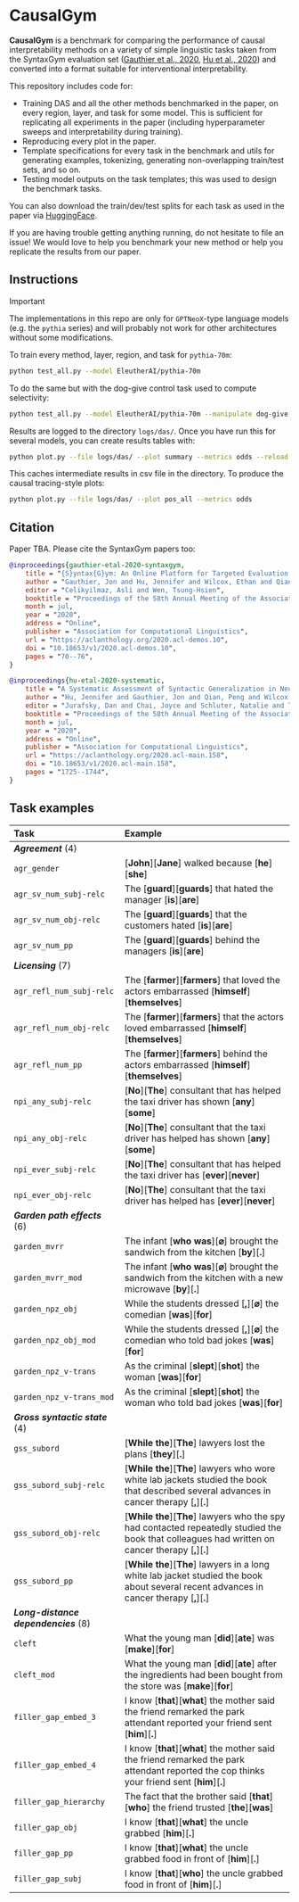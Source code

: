 # CausalGym

**CausalGym** is a benchmark for comparing the performance of causal interpretability methods on a variety of simple linguistic tasks taken from the SyntaxGym evaluation set ([Gauthier et al., 2020](https://aclanthology.org/2020.acl-demos.10/), [Hu et al., 2020](https://aclanthology.org/2020.acl-main.158/)) and converted into a format suitable for interventional interpretability.

This repository includes code for:
- Training DAS and all the other methods benchmarked in the paper, on every region, layer, and task for some model. This is sufficient for replicating all experiments in the paper (including hyperparameter sweeps and interpretability during training).
- Reproducing every plot in the paper.
- Template specifications for every task in the benchmark and utils for generating examples, tokenizing, generating non-overlapping train/test sets, and so on.
- Testing model outputs on the task templates; this was used to design the benchmark tasks.

You can also download the train/dev/test splits for each task as used in the paper via [HuggingFace](https://huggingface.co/datasets/aryaman/causalgym).

If you are having trouble getting anything running, do not hesitate to file an issue! We would love to help you benchmark your new method or help you replicate the results from our paper.

## Instructions

> [!IMPORTANT]  
> The implementations in this repo are only for `GPTNeoX`-type language models (e.g. the `pythia` series) and will probably not work for other architectures without some modifications.

To train every method, layer, region, and task for `pythia-70m`:

```bash
python test_all.py --model EleutherAI/pythia-70m
```

To do the same but with the dog-give control task used to compute selectivity:

```bash
python test_all.py --model EleutherAI/pythia-70m --manipulate dog-give
```

Results are logged to the directory `logs/das/`. Once you have run this for several models, you can create results tables with:

```bash
python plot.py --file logs/das/ --plot summary --metrics odds --reload
```

This caches intermediate results in csv file in the directory. To produce the causal tracing-style plots:

```bash
python plot.py --file logs/das/ --plot pos_all --metrics odds
```

## Citation

Paper TBA. Please cite the SyntaxGym papers too:

```bibtex
@inproceedings{gauthier-etal-2020-syntaxgym,
    title = "{S}yntax{G}ym: An Online Platform for Targeted Evaluation of Language Models",
    author = "Gauthier, Jon and Hu, Jennifer and Wilcox, Ethan and Qian, Peng and Levy, Roger",
    editor = "Celikyilmaz, Asli and Wen, Tsung-Hsien",
    booktitle = "Proceedings of the 58th Annual Meeting of the Association for Computational Linguistics: System Demonstrations",
    month = jul,
    year = "2020",
    address = "Online",
    publisher = "Association for Computational Linguistics",
    url = "https://aclanthology.org/2020.acl-demos.10",
    doi = "10.18653/v1/2020.acl-demos.10",
    pages = "70--76",
}

@inproceedings{hu-etal-2020-systematic,
    title = "A Systematic Assessment of Syntactic Generalization in Neural Language Models",
    author = "Hu, Jennifer and Gauthier, Jon and Qian, Peng and Wilcox, Ethan and Levy, Roger",
    editor = "Jurafsky, Dan and Chai, Joyce and Schluter, Natalie and Tetreault, Joel",
    booktitle = "Proceedings of the 58th Annual Meeting of the Association for Computational Linguistics",
    month = jul,
    year = "2020",
    address = "Online",
    publisher = "Association for Computational Linguistics",
    url = "https://aclanthology.org/2020.acl-main.158",
    doi = "10.18653/v1/2020.acl-main.158",
    pages = "1725--1744",
}
```

## Task examples

| **Task**                             | **Example**                                                                                                                                                 |
|:-------------------------------------|:------------------------------------------------------------------------------------------------------------------------------------------------------------|
| ***Agreement*** (4)                  |                                                                                                                                                             |
| `agr_gender`                         | \[**John**\]\[**Jane**\] walked because \[**he**\]\[**she**\]                                                                                               |
| `agr_sv_num_subj-relc`               | The \[**guard**\]\[**guards**\] that hated the manager \[**is**\]\[**are**\]                                                                                |
| `agr_sv_num_obj-relc`                | The \[**guard**\]\[**guards**\] that the customers hated \[**is**\]\[**are**\]                                                                              |
| `agr_sv_num_pp`                      | The \[**guard**\]\[**guards**\] behind the managers \[**is**\]\[**are**\]                                                                                   |
| ***Licensing*** (7)                  |                                                                                                                                                             |
| `agr_refl_num_subj-relc`             | The \[**farmer**\]\[**farmers**\] that loved the actors embarrassed \[**himself**\]\[**themselves**\]                                                       |
| `agr_refl_num_obj-relc`              | The \[**farmer**\]\[**farmers**\] that the actors loved embarrassed \[**himself**\]\[**themselves**\]                                                       |
| `agr_refl_num_pp`                    | The \[**farmer**\]\[**farmers**\] behind the actors embarrassed \[**himself**\]\[**themselves**\]                                                           |
| `npi_any_subj-relc`                  | \[**No**\]\[**The**\] consultant that has helped the taxi driver has shown \[**any**\]\[**some**\]                                                          |
| `npi_any_obj-relc`                   | \[**No**\]\[**The**\] consultant that the taxi driver has helped has shown \[**any**\]\[**some**\]                                                          |
| `npi_ever_subj-relc`                 | \[**No**\]\[**The**\] consultant that has helped the taxi driver has \[**ever**\]\[**never**\]                                                              |
| `npi_ever_obj-relc`                  | \[**No**\]\[**The**\] consultant that the taxi driver has helped has \[**ever**\]\[**never**\]                                                              |
| ***Garden path effects*** (6)        |                                                                                                                                                             |
| `garden_mvrr`                        | The infant \[**who was**\]\[**⌀**\] brought the sandwich from the kitchen \[**by**\]\[**.**\]                                                               |
| `garden_mvrr_mod`                    | The infant \[**who was**\]\[**⌀**\] brought the sandwich from the kitchen with a new microwave \[**by**\]\[**.**\]                                          |
| `garden_npz_obj`                     | While the students dressed \[**,**\]\[**⌀**\] the comedian \[**was**\]\[**for**\]                                                                           |
| `garden_npz_obj_mod`                 | While the students dressed \[**,**\]\[**⌀**\] the comedian who told bad jokes \[**was**\]\[**for**\]                                                        |
| `garden_npz_v-trans`                 | As the criminal \[**slept**\]\[**shot**\] the woman \[**was**\]\[**for**\]                                                                                  |
| `garden_npz_v-trans_mod`             | As the criminal \[**slept**\]\[**shot**\] the woman who told bad jokes \[**was**\]\[**for**\]                                                               |
| ***Gross syntactic state*** (4)      |                                                                                                                                                             |
| `gss_subord`                         | \[**While the**\]\[**The**\] lawyers lost the plans \[**they**\]\[**.**\]                                                                                   |
| `gss_subord_subj-relc`               | \[**While the**\]\[**The**\] lawyers who wore white lab jackets studied the book that described several advances in cancer therapy \[**,**\]\[**.**\]       |
| `gss_subord_obj-relc`                | \[**While the**\]\[**The**\] lawyers who the spy had contacted repeatedly studied the book that colleagues had written on cancer therapy \[**,**\]\[**.**\] |
| `gss_subord_pp`                      | \[**While the**\]\[**The**\] lawyers in a long white lab jacket studied the book about several recent advances in cancer therapy \[**,**\]\[**.**\]         |
| ***Long-distance dependencies*** (8) |                                                                                                                                                             |
| `cleft`                              | What the young man \[**did**\]\[**ate**\] was \[**make**\]\[**for**\]                                                                                       |
| `cleft_mod`                          | What the young man \[**did**\]\[**ate**\] after the ingredients had been bought from the store was \[**make**\]\[**for**\]                                  |
| `filler_gap_embed_3`                 | I know \[**that**\]\[**what**\] the mother said the friend remarked the park attendant reported your friend sent \[**him**\]\[**.**\]                       |
| `filler_gap_embed_4`                 | I know \[**that**\]\[**what**\] the mother said the friend remarked the park attendant reported the cop thinks your friend sent \[**him**\]\[**.**\]        |
| `filler_gap_hierarchy`               | The fact that the brother said \[**that**\]\[**who**\] the friend trusted \[**the**\]\[**was**\]                                                            |
| `filler_gap_obj`                     | I know \[**that**\]\[**what**\] the uncle grabbed \[**him**\]\[**.**\]                                                                                      |
| `filler_gap_pp`                      | I know \[**that**\]\[**what**\] the uncle grabbed food in front of \[**him**\]\[**.**\]                                                                     |
| `filler_gap_subj`                    | I know \[**that**\]\[**who**\] the uncle grabbed food in front of \[**him**\]\[**.**\]                                                                      |